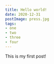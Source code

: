 ```yaml
---
title: Hello world!
date: 2020-12-31
postImage: press.jpg
tags:
- one
- two
- three
- four
---
```


This is my first post!
